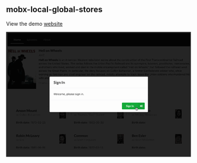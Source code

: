 ## mobx-local-global-stores

View the demo [website](https://mobx-local-global-stores.vercel.app/)

![screenshot of website](./animation.gif)
